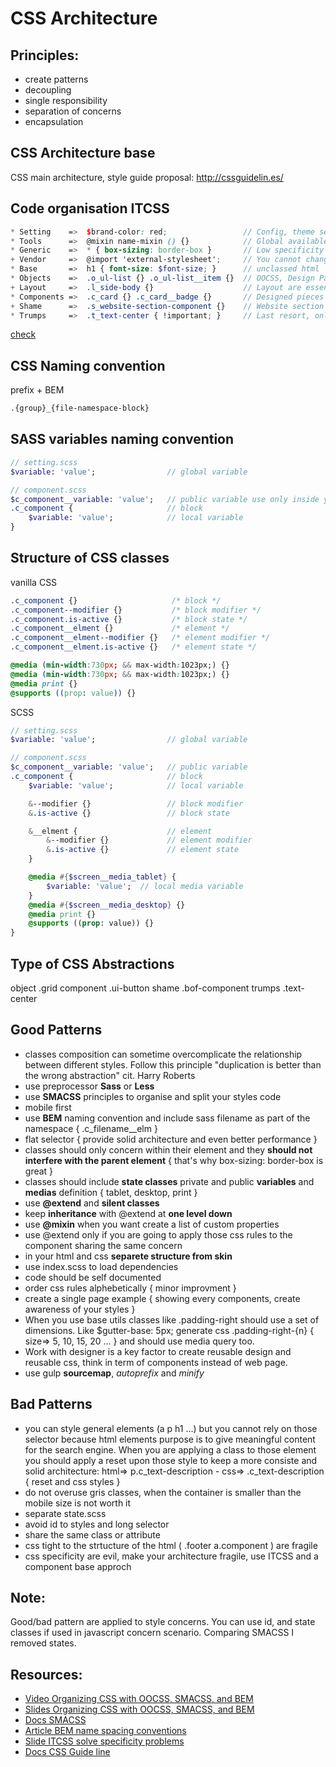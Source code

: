 # CSS Architecture

## Principles:
* create patterns
* decoupling
* single responsibility
* separation of concerns
* encapsulation


## CSS Architecture base
CSS main architecture, style guide proposal:
http://cssguidelin.es/


## Code organisation ITCSS
```scss
* Setting    =>  $brand-color: red;                 // Config, theme setting, brand color
* Tools      =>  @mixin name-mixin () {}            // Global available tools like function, mixin (the original name was Tools)
* Generic    =>  * { box-sizing: border-box }       // Low specificity reset.css normalize.css
+ Vendor     =>  @import 'external-stylesheet';     // You cannot change the css here (It's not part of ITCSS)
* Base       =>  h1 { font-size: $font-size; }      // unclassed html
* Objects    =>  .o_ul-list {} .o_ul-list__item {}  // OOCSS, Design Pattern, No cosmetics, Agnostically named
+ Layout     =>  .l_side-body {}                    // Layout are essentially a subset of Object
* Components =>  .c_card {} .c_card__badge {}       // Designed pieces of UI
+ Shame      =>  .s_website-section-component {}    // Website section specific classes (It's not part of ITCSS)
* Trumps     =>  .t_text-center { !important; }     // Last resort, only affect one specific piece of DOM
```
[check](http://cssguidelin.es/#table-of-contents)


## CSS Naming convention
prefix + BEM
```sass
.{group}_{file-namespace-block}
```

## SASS variables naming convention
```sass
// setting.scss
$variable: 'value';                // global variable

// component.scss
$c_component__variable: 'value';   // public variable use only inside your file
.c_component {                     // block
    $variable: 'value';            // local variable
}
```

## Structure of CSS classes
vanilla CSS
```css
.c_component {}                     /* block */
.c_component--modifier {}           /* block modifier */
.c_component.is-active {}           /* block state */
.c_component__elment {}             /* element */
.c_component__elment--modifier {}   /* element modifier */
.c_component__elment.is-active {}   /* element state */

@media (min-width:730px; && max-width:1023px;) {}
@media (min-width:730px; && max-width:1023px;) {}
@media print {}
@supports ((prop: value)) {}
```

SCSS
```sass
// setting.scss
$variable: 'value';                // global variable

// component.scss
$c_component__variable: 'value';   // public variable
.c_component {                     // block
    $variable: 'value';            // local variable

    &--modifier {}                 // block modifier
    &.is-active {}                 // block state

    &__elment {                    // element
        &--modifier {}             // element modifier
        &.is-active {}             // element state
    }

    @media #{$screen__media_tablet} {
        $variable: 'value';  // local media variable
    }
    @media #{$screen__media_desktop} {}
    @media print {}
    @supports ((prop: value)) {}
}
```

## Type of CSS Abstractions
object      .grid
component   .ui-button
shame       .bof-component
trumps      .text-center

## Good Patterns
* classes composition can sometime overcomplicate the relationship between different styles. Follow this principle "duplication is better than the wrong abstraction" cit. Harry Roberts
* use preprocessor __Sass__ or __Less__
* use __SMACSS__ principles to organise and split your styles code
* mobile first
* use __BEM__ naming convention and include sass filename as part of the namespace { .c_filename__elm }
* flat selector { provide solid architecture and even better performance }
* classes should only concern within their element and they __should not interfere with the parent element__ { that's why box-sizing: border-box is great }
* classes should include __state classes__ private and public __variables__ and __medias__ definition { tablet, desktop, print }
* use __@extend__ and __silent classes__
* keep __inheritance__ with @extend at __one level down__
* use __@mixin__ when you want create a list of custom properties
* use @extend only if you are going to apply those css rules to the component sharing the same concern
* in your html and css __separete structure from skin__
* use index.scss to load dependencies
* code should be self documented
* order css rules alphebetically { minor improvment }
* create a single page example { showing every components, create awareness of your styles }
* When you use base utils classes like .padding-right should use a set of dimensions. Like $gutter-base: 5px; generate css .padding-right-{n} { size=> 5, 10, 15, 20 ... } and should use media query too.
* Work with designer is a key factor to create reusable design and reusable css, think in term of components instead of web page.
* use gulp __sourcemap__, _autoprefix_ and _minify_

## Bad Patterns
* you can style general elements (a p h1 ...) but you cannot rely on those selector because html elements purpose is to give meaningful content for the search engine. When you are applying a class to those element you should apply a reset upon those style to keep a more consiste and solid architecture: html=> p.c_text-description - css=> .c_text-description { reset and css styles }
* do not overuse gris classes, when the container is smaller than the mobile size is not worth it
* separate state.scss
* avoid id to styles and long selector
* share the same class or attribute
* css tight to the strtucture of the html ( .footer a.component ) are fragile
* css specificity are evil, make your architecture fragile, use ITCSS and a component base approch

## Note:
Good/bad pattern are applied to style concerns. You can use id, and state classes if used in javascript concern scenario.
Comparing SMACSS I removed states.

## Resources:
* [Video Organizing CSS with OOCSS, SMACSS, and BEM](https://www.youtube.com/watch?v=IKFq2cSbQ4Q)
* [Slides Organizing CSS with OOCSS, SMACSS, and BEM](https://speakerdeck.com/mattstauffer/organizing-css-oocss-smacss-and-bem)
* [Docs SMACSS](https://smacss.com/)
* [Article BEM name spacing conventions](http://csswizardry.com/2015/03/more-transparent-ui-code-with-namespaces/)
* [Slide ITCSS solve specificity problems](https://speakerdeck.com/dafed/managing-css-projects-with-itcss)
* [Docs CSS Guide line](http://cssguidelin.es/)
